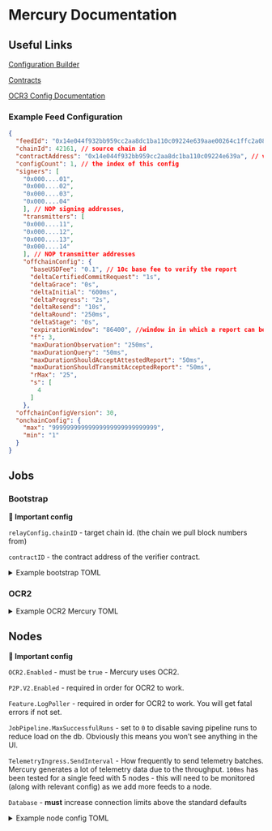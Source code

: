# Mercury Documentation

## Useful Links

[Configuration Builder](https://github.com/goplugin/the-most-amazing-mercury-contract-configuration-tool)

[Contracts](https://github.com/goplugin/pluginv3.0/contracts/src/v0.8/llo-feeds)

[OCR3 Config Documentation](https://github.com/goplugin/plugin-libocr/blob/master/offchainreporting2plus/internal/config/ocr3config/public_config.go)




### Example Feed Configuration

```json
{
  "feedId": "0x14e044f932bb959cc2aa8dc1ba110c09224e639aae00264c1ffc2a0830904a3c",
  "chainId": 42161, // source chain id
  "contractAddress": "0x14e044f932bb959cc2aa8dc1ba110c09224e639a", // verifier contract address
  "configCount": 1, // the index of this config
  "signers": [
    "0x000....01",
    "0x000....02",
    "0x000....03",
    "0x000....04"
    ], // NOP signing addresses,
    "transmitters": [
    "0x000....11",
    "0x000....12",
    "0x000....13",
    "0x000....14"
    ], // NOP transmitter addresses
    "offchainConfig": {
      "baseUSDFee": "0.1", // 10c base fee to verify the report
      "deltaCertifiedCommitRequest": "1s",
      "deltaGrace": "0s",
      "deltaInitial": "600ms",
      "deltaProgress": "2s",
      "deltaResend": "10s",
      "deltaRound": "250ms",
      "deltaStage": "0s",
      "expirationWindow": "86400", //window in in which a report can be verified in seconds
      "f": 3,
      "maxDurationObservation": "250ms",
      "maxDurationQuery": "50ms",
      "maxDurationShouldAcceptAttestedReport": "50ms",
      "maxDurationShouldTransmitAcceptedReport": "50ms",
      "rMax": "25",
      "s": [
        4
      ]
    },
  "offchainConfigVersion": 30,
  "onchainConfig": {
    "max": "99999999999999999999999999999",
    "min": "1"
  }
}
```

## Jobs

### Bootstrap

**🚨 Important config**

`relayConfig.chainID` - target chain id. (the chain we pull block numbers from)

`contractID` - the contract address of the verifier contract.

<details><summary>Example bootstrap TOML</summary>

```toml
type = "bootstrap"
relay = "evm"
schemaVersion = 1
name = "$feed_name"
contractID = "$verifier_contract_address"
feedID = "$feed_id" # IMPORTANT - DON'T FORGET THIS OR IT WON'T WORK
contractConfigTrackerPollInterval = "15s"

[relayConfig]
chainID = $evm_chain_id
fromBlock = $from_block
```
</details>

### OCR2

<details><summary>Example OCR2 Mercury TOML</summary>

```toml
type = "offchainreporting2"
schemaVersion = 1
name = "$feed_name"
forwardingAllowed = false
maxTaskDuration = "1s"
contractID = "$verifier_contract_address"
feedID = "$feed_id"
contractConfigTrackerPollInterval = "15s"
ocrKeyBundleID = "$key_bundle_id"
p2pv2Bootstrappers = [
  "$bootstrapper_address>"
]
relay = "evm"
pluginType = "mercury"
transmitterID = "$csa_public_key"

observationSource = """
  // ncfx
	ds1_payload          [type=bridge name="ncfx" timeout="50ms" requestData="{\\"data\\":{\\"endpoint\\":\\"crypto-lwba\\",\\"from\\":\\"ETH\\",\\"to\\":\\"USD\\"}}"];
  ds1_median           [type=jsonparse path="data,mid"];
  ds1_bid              [type=jsonparse path="data,bid"];
  ds1_ask              [type=jsonparse path="data,ask"];
  
  ds1_median_multiply  [type=multiply times=100000000];
  ds1_bid_multiply     [type=multiply times=100000000];
  ds1_ask_multiply     [type=multiply times=100000000];

  // tiingo
  ds2_payload          [type=bridge name="tiingo" timeout="50ms" requestData="{\\"data\\":{\\"endpoint\\":\\"crypto-lwba\\",\\"from\\":\\"ETH\\",\\"to\\":\\"USD\\"}}"];
  ds2_median           [type=jsonparse path="data,mid"];
  ds2_bid              [type=jsonparse path="data,bid"];
  ds2_ask              [type=jsonparse path="data,ask"];

  ds2_median_multiply  [type=multiply times=100000000];
  ds2_bid_multiply     [type=multiply times=100000000];
  ds2_ask_multiply     [type=multiply times=100000000];

  // coinmetrics
  ds3_payload          [type=bridge name="coinmetrics" timeout="50ms" requestData="{\\"data\\":{\\"endpoint\\":\\"crypto-lwba\\",\\"from\\":\\"ETH\\",\\"to\\":\\"USD\\"}}"];
  ds3_median           [type=jsonparse path="data,mid"];
  ds3_bid              [type=jsonparse path="data,bid"];
  ds3_ask              [type=jsonparse path="data,ask"];

  ds3_median_multiply  [type=multiply times=100000000];
  ds3_bid_multiply     [type=multiply times=100000000];
  ds3_ask_multiply     [type=multiply times=100000000];

  ds1_payload -> ds1_median -> ds1_median_multiply -> benchmark_price;
  ds2_payload -> ds2_median -> ds2_median_multiply -> benchmark_price;
  ds3_payload -> ds3_median -> ds3_median_multiply -> benchmark_price;

  benchmark_price [type=median allowedFaults=2 index=0];

  ds1_payload -> ds1_bid -> ds1_bid_multiply -> bid_price;
  ds2_payload -> ds2_bid -> ds2_bid_multiply -> bid_price;
  ds3_payload -> ds3_bid -> ds3_bid_multiply -> bid_price;

  bid_price [type=median allowedFaults=2 index=1];

  ds1_payload -> ds1_ask -> ds1_ask_multiply -> ask_price;
  ds2_payload -> ds2_ask -> ds2_ask_multiply -> ask_price;
  ds3_payload -> ds3_ask -> ds3_ask_multiply -> ask_price;

  ask_price [type=median allowedFaults=2 index=2];
"""

[pluginConfig]
serverURL = "$mercury_server_url"
serverPubKey = "$mercury_server_public_key"

[relayConfig]
chainID = $evm_chain_id
fromBlock = $from_block
```
</details>

## Nodes

**🚨 Important config**

`OCR2.Enabled` - must be `true` - Mercury uses OCR2.

`P2P.V2.Enabled` - required in order for OCR2 to work.

`Feature.LogPoller` - required in order for OCR2 to work. You will get fatal errors if not set.

`JobPipeline.MaxSuccessfulRuns` - set to `0` to disable saving pipeline runs to reduce load on the db. Obviously this means you won’t see anything in the UI.

`TelemetryIngress.SendInterval`  - How frequently to send telemetry batches. Mercury generates a lot of telemetry data due to the throughput. `100ms` has been tested for a single feed with 5 nodes - this will need to be monitored (along with relevant config) as we add more feeds to a node.

`Database` - **must** increase connection limits above the standard defaults

<details><summary>Example node config TOML</summary>

```toml
RootDir = '$ROOT_DIR'

[JobPipeline]
MaxSuccessfulRuns = 0 # you may set to some small value like '10' or similar if you like looking at job runs in the UI

[Feature]
UICSAKeys = true # required
LogPoller = true # required

[Log]
Level = 'info' # this should be 'debug' for plugin internal deployments, nops may use 'info' to reduce log volume

[Log.File]
< standard values >

[WebServer]
< standard values >

[WebServer.TLS]
< standard values >

[[EVM]]
ChainID = '42161' # change as needed based on target chain

[OCR]
Enabled = false # turn off OCR 1

[P2P]
TraceLogging = false # this should be 'true' for plugin internal deployments, we may ask nops to set this to true for debugging
PeerID = '$PEERID'

[P2P.V2]
Enabled = true # required
DefaultBootstrappers = < mercury bootstrap nodes > # Note that this should ideally be set in the job spec, this is just a fallback
# Make sure these IPs are properly configured in the firewall. May not be necessary for internal nodes
AnnounceAddresses = ['$EXTERNAL_IP:$EXTERNAL_PORT'] # Use whichever port you like, pls randomize, MAKE SURE ITS CONFIGURED IN THE FIREWALL
ListenAddresses = ['0.0.0.0:$INTERNAL_PORT'] # Use whichever port you like, pls randomize, MAKE SURE ITS CONFIGURED IN THE FIREWALL

[OCR2]
Enabled = true # required
KeyBundleID = '$KEY_BUNDLE_ID' # Note that this should ideally be set in the job spec, this is just a fallback
CaptureEATelemetry = true

[TelemetryIngress]
UniConn = false
SendInterval = '250ms'
BufferSize = 300
MaxBatchSize = 100

[[TelemetryIngress.Endpoints]]
Network = 'EVM'
ChainID = '42161' # change as needed based on target chain
URL = '$TELEMETRY_ENDPOINT_URL' # Provided by Plugin Labs RSTP team
ServerPubKey = '$TELEMETRY_PUB_KEY' # Provided by Plugin Labs RSTP team

[Database]
MaxIdleConns = 100 # should equal or greater than total number of mercury jobs
MaxOpenConns = 400 # caution! ensure postgres is configured to support this

[[EVM.Nodes]]
< put RPC nodes here >
```
</details>
